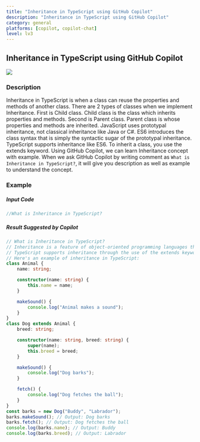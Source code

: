 ```yaml
---
title: "Inheritance in TypeScript using GitHub Copilot"
description: "Inheritance in TypeScript using GitHub Copilot"
category: general
platforms: [copilot, copilot-chat]
level: lv3
---
```

 
## Inheritance in TypeScript using GitHub Copilot
[<img src="https://img.shields.io/badge/Lv3-Mature_Best_Practice-brightgreen">](https://github.com/orgs/AI-Native-Development/projects/1/)
 
### Description
Inheritance in TypeScript is when a class can reuse the properties and methods of another class. There are 2 types of classes when we implement Inheritance. First is Child class. Child class is the class which inherits properties and methods. Second is Parent class. Parent class is whose properties and methods are inherited.
JavaScript uses prototypal inheritance, not classical inheritance like Java or C#. ES6 introduces the class syntax that is simply the syntactic sugar of the prototypal inheritance. TypeScript supports inheritance like ES6.
To inherit a class, you use the extends keyword. Using GitHub Copilot, we can learn Inheritance concept with example. When we ask GitHub Copilot by writing comment as `What is Inheritance in TypeScript?`, it will give you description as well as example to understand the concept.
### Example

##### Input Code
```TypeScript
//What is Inheritance in TypeScript?
```

##### Result Suggested by Copilot
```TypeScript
// What is Inheritance in TypeScript?
// Inheritance is a feature of object-oriented programming languages that allows you to create a new class (derived class) that inherits the properties and methods of an existing class (base class). The derived class can also have its own properties and methods in addition to the inherited ones.
// TypeScript supports inheritance through the use of the extends keyword. When a class extends another class, it inherits all the properties and methods of the base class. The derived class can then override or extend the inherited properties and methods, as well as define its own properties and methods.
// Here's an example of inheritance in TypeScript:
class Animal {
    name: string;

    constructor(name: string) {
        this.name = name;
    }

    makeSound() {
        console.log("Animal makes a sound");
    }
}
class Dog extends Animal {
    breed: string;

    constructor(name: string, breed: string) {
        super(name);
        this.breed = breed;
    }

    makeSound() {
        console.log("Dog barks");
    }

    fetch() {
        console.log("Dog fetches the ball");
    }
}
const barks = new Dog("Buddy", "Labrador");
barks.makeSound(); // Output: Dog barks
barks.fetch(); // Output: Dog fetches the ball
console.log(barks.name); // Output: Buddy
console.log(barks.breed); // Output: Labrador
```